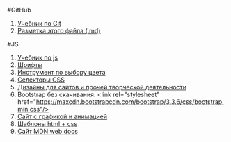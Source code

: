 #GitHub
1. [Учебник по Git](https://git-scm.com/book/ru/v2)
1. [Разметка этого файла (.md)](http://coddism.com/zametki/razmetka_readmemd_v_github)

#JS
1. [Учебник по js](https://learn.javascript.ru/)
1. [Шрифты](https://fonts.google.com/)
1. [Инструмент по выбору цвета](https://developer.mozilla.org/ru/docs/Web/CSS/CSS_Colors/Color_picker_tool)
1. [Селекторы CSS](https://developer.mozilla.org/ru/docs/Web/Guide/CSS/Getting_started/Selectors)
1. [Дизайны для сайтов и прочей творческой деятельности](https://dribbble.com)
1. Bootstrap без скачивания: \<link rel="stylesheet" href="https://maxcdn.bootstrapcdn.com/bootstrap/3.3.6/css/bootstrap.min.css"/>
1. [Сайт с графикой и анимацией](https://speckyboy.com/)
1. [Шаблоны html + css](https://html-templates.info/)
1. [Сайт MDN web docs](https://developer.mozilla.org/ru/)
